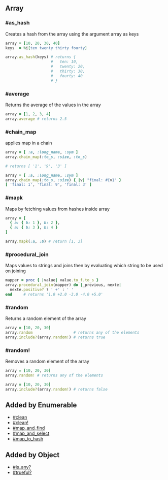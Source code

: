 ## Array
### #as_hash
Creates a hash from the array using the argument array as keys

```ruby
array = [10, 20, 30, 40]
keys  = %i[ten twenty thirty fourty]

array.as_hash(keys) # returns {
                    #   ten: 10,
                    #   twenty: 20,
                    #   thirty: 30,
                    #   fourty: 40
                    # }
```

### #average
Returns the average of the values in the array

```ruby
array = [1, 2, 3, 4]
array.average # returns 2.5
```

### #chain_map
applies map in a chain

```ruby
array = [ :a, :long_name, :sym ]
array.chain_map(:to_s, :size, :to_s)

# returns [ '1', '9', '3' ]
```

```ruby
array = [ :a, :long_name, :sym ]
array.chain_map(:to_s, :size) { |v| "final: #{v}" }
[ 'final: 1', 'final: 9', 'final: 3' ]
```

### #mapk
Maps by fetching values from hashes inside array

```ruby
array = [
  { a: { b: 1 }, b: 2 },
  { a: { b: 3 }, b: 4 }
]

array.mapk(:a, :b) # return [1, 3]
```

### #procedural_join
Maps values to strings and joins then by evaluating which
string to be used on joining

```ruby
mapper = proc { |value| value.to_f.to_s }
array.procedural_join(mapper) do |_previous, nexte|
  nexte.positive? ? ' +' : ' '
end     # returns '1.0 +2.0 -3.0 -4.0 +5.0'
```

### #random
Returns a random element of the array

```ruby
array = [10, 20, 30]
array.random                  # returns any of the elements
array.include?(array.random!) # returns true
```

### #random!
Removes a random element of the array

```ruby
array = [10, 20, 30]
array.random! # returns any of the elements

array = [10, 20, 30]
array.include?(array.random!) # returns false
```

## Added by Enumerable
- [#clean](ENUMERABLE_README.md#clean)
- [#clean!](ENUMERABLE_README.md#clean!)
- [#map_and_find](ENUMERABLE_README.md#map_and_find)
- [#map_and_select](ENUMERABLE_README.md#map_and_select)
- [#map_to_hash](ENUMERABLE_README.md#map_to_hash)

## Added by Object
- [#is_any?](ENUMERABLE_README.md#is_any?)
- [#trueful?](ENUMERABLE_README.md#trueful?)
